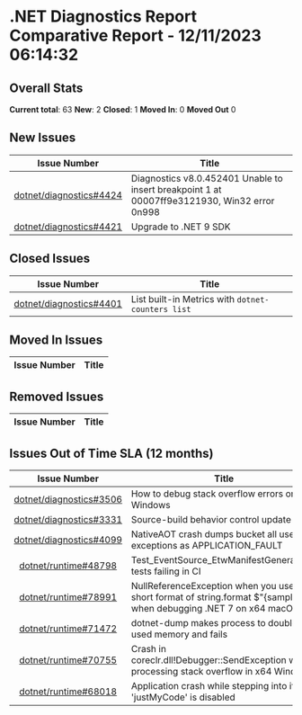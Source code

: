 # .NET Diagnostics Report Comparative Report - 12/11/2023 06:14:32

## Overall Stats

**Current total**: 63
**New**: 2
**Closed**: 1
**Moved In**: 0
**Moved Out** 0

## New Issues

| **Issue Number** | **Title** |
| :--------------: | --------- |
| [dotnet/diagnostics#4424](https://github.com/dotnet/diagnostics/issues/4424) | Diagnostics v8.0.452401 Unable to insert breakpoint 1 at 00007ff9e3121930, Win32 error 0n998 |
| [dotnet/diagnostics#4421](https://github.com/dotnet/diagnostics/issues/4421) | Upgrade to .NET 9 SDK |

## Closed Issues

| **Issue Number** | **Title** |
| :--------------: | --------- |
| [dotnet/diagnostics#4401](https://github.com/dotnet/diagnostics/issues/4401) | List built-in Metrics with `dotnet-counters list`  |

## Moved In Issues

| **Issue Number** | **Title** |
| :--------------: | --------- |

## Removed Issues

| **Issue Number** | **Title** |
| :--------------: | --------- |

## Issues Out of Time SLA (12 months)

| **Issue Number** | **Title** |
| :--------------: | --------- |
| [dotnet/diagnostics#3506](https://github.com/dotnet/diagnostics/issues/3506) | How to debug stack overflow errors on Windows |
| [dotnet/diagnostics#3331](https://github.com/dotnet/diagnostics/issues/3331) | Source-build behavior control update |
| [dotnet/diagnostics#4099](https://github.com/dotnet/diagnostics/issues/4099) | NativeAOT crash dumps bucket all user exceptions as APPLICATION_FAULT |
| [dotnet/runtime#48798](https://github.com/dotnet/runtime/issues/48798) | Test_EventSource_EtwManifestGeneration* tests failing in CI |
| [dotnet/runtime#78991](https://github.com/dotnet/runtime/issues/78991) | NullReferenceException when you use the short format of string.format $"{sample}" when debugging .NET 7 on x64 macOS |
| [dotnet/runtime#71472](https://github.com/dotnet/runtime/issues/71472) | dotnet-dump makes process to double its used memory and fails |
| [dotnet/runtime#70755](https://github.com/dotnet/runtime/issues/70755) | Crash in coreclr.dll!Debugger::SendException while processing stack overflow in x64 Windows |
| [dotnet/runtime#68018](https://github.com/dotnet/runtime/issues/68018) | Application crash while stepping into if 'justMyCode' is disabled |

